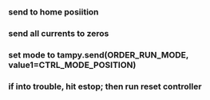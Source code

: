 ###  send to home posiition

###  send all currents to zeros

###  set mode to tampy.send(ORDER_RUN_MODE, value1=CTRL_MODE_POSITION)

###  if into trouble, hit estop; then run reset controller
